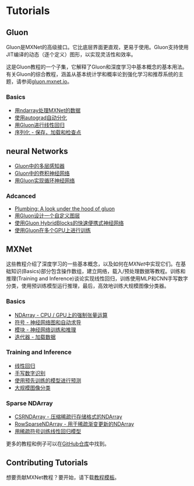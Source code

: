 # Tutorials

## Gluon

Gluon是MXNet的高级接口。它比底层界面更直观，更易于使用。Gluon支持使用JIT编译的动态（逐个定义）图形，以实现灵活性和效率。

这是Gluon教程的一个子集，它解释了Gluon和深度学习中基本概念的基本用法。有关Gluon的综合教程，涵盖从基本统计学和概率论到强化学习和推荐系统的主题，请参阅[gluon.mxnet.io](gluon.mxnet.io)。

### Basics

* [用ndarray处理MXNet的数据](http://gluon.mxnet.io/chapter01_crashcourse/ndarray.html)
* [使用autograd自动分化](http://gluon.mxnet.io/chapter01_crashcourse/autograd.html)
* [用Gluon进行线性回归](http://gluon.mxnet.io/chapter02_supervised-learning/linear-regression-gluon.html)
* [序列化 - 保存，加载和检查点](http://gluon.mxnet.io/chapter03_deep-neural-networks/serialization.html)

## neural Networks

* [Gluon中的多层感知器](http://gluon.mxnet.io/chapter03_deep-neural-networks/mlp-gluon.html)
* [Gluon中的卷积神经网络](http://gluon.mxnet.io/chapter04_convolutional-neural-networks/cnn-gluon.html)
* [用Gluon实现循环神经网络](http://gluon.mxnet.io/chapter05_recurrent-neural-networks/rnns-gluon.html)

### Adcanced

* [Plumbing: A look under the hood of gluon](http://gluon.mxnet.io/chapter03_deep-neural-networks/plumbing.html)
* [用Gluon设计一个自定义图层](http://gluon.mxnet.io/chapter03_deep-neural-networks/custom-layer.html)
* [使用Gluon HybridBlocks的快速便携式神经网络](http://gluon.mxnet.io/chapter07_distributed-learning/hybridize.html)
* [使用Gluon在多个GPU上进行训练](http://gluon.mxnet.io/chapter07_distributed-learning/multiple-gpus-gluon.html)

## MXNet 

这些教程介绍了深度学习的一些基本概念，以及如何在*MXNet*中实现它们。在基础知识(Basics)部分包含操作数组，建立网络，载入/预处理数据等教程。训练和推理(Training and Inference)谈论实现线性回归，训练使用MLP和CNN手写数字分类，使用预训练模型运行推理，最后，高效地训练大规模图像分类器。

### Basics

* [NDArray - CPU / GPU上的强制张量运算](https://mxnet.incubator.apache.org/tutorials/basic/ndarray.html)
* [符号 - 神经网络图和自动求导](https://mxnet.incubator.apache.org/tutorials/basic/symbol.html)
* [模块 - 神经网络训练和推理](https://mxnet.incubator.apache.org/tutorials/basic/module.html)
* [迭代器 - 加载数据](https://mxnet.incubator.apache.org/tutorials/basic/data.html)

### Training and Inference

* [线性回归](https://mxnet.incubator.apache.org/tutorials/python/linear-regression.html)
* [手写数字识别](https://mxnet.incubator.apache.org/tutorials/python/mnist.html)
* [使用预先训练的模型进行预测](https://mxnet.incubator.apache.org/tutorials/python/predict_image.html)
* [大规模图像分类](https://mxnet.incubator.apache.org/tutorials/vision/large_scale_classification.html)

### Sparse NDArray 

* [CSRNDArray - 压缩稀疏行存储格式的NDArray](https://mxnet.incubator.apache.org/tutorials/sparse/csr.html)
* [RowSparseNDArray - 用于稀疏渐变更新的NDArray](https://mxnet.incubator.apache.org/tutorials/sparse/row_sparse.html)
* [用稀疏符号训练线性回归模型](https://mxnet.incubator.apache.org/tutorials/sparse/train.html)

更多的教程和例子可以在[GitHub仓库](https://github.com/dmlc/mxnet/tree/master/example)中找到。

## Contributing Tutorials

想要贡献MXNet教程？要开始，请下载[教程模板](https://github.com/dmlc/mxnet/tree/master/example/MXNetTutorialTemplate.ipynb)。
